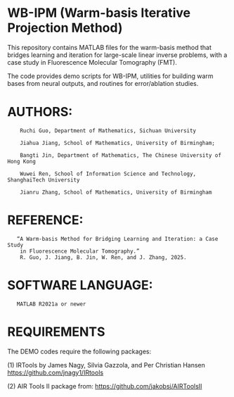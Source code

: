 # WB-IPM (Warm-basis Iterative Projection Method)

This repository contains MATLAB files for the warm-basis method that bridges
learning and iteration for large-scale linear inverse problems, with a case 
study in Fluorescence Molecular Tomography (FMT). 

The code provides demo scripts for WB-IPM, utilities for building warm bases 
from neural outputs, and routines for error/ablation studies.

# AUTHORS:

        Ruchi Guo, Department of Mathematics, Sichuan University

        Jiahua Jiang, School of Mathematics, University of Birmingham; 

        Bangti Jin, Department of Mathematics, The Chinese University of Hong Kong

        Wuwei Ren, School of Information Science and Technology, ShanghaiTech University

        Jianru Zhang, School of Mathematics, University of Birmingham
   
#   REFERENCE:

       “A Warm-basis Method for Bridging Learning and Iteration: a Case Study 
        in Fluorescence Molecular Tomography.”
        R. Guo, J. Jiang, B. Jin, W. Ren, and J. Zhang, 2025.

 #  SOFTWARE LANGUAGE:

       MATLAB R2021a or newer


# REQUIREMENTS
The DEMO codes require the following packages:

   (1) IRTools by James Nagy, Silvia Gazzola, and Per Christian Hansen
             https://github.com/jnagy1/IRtools

   (2) AIR Tools II package from: https://github.com/jakobsj/AIRToolsII
